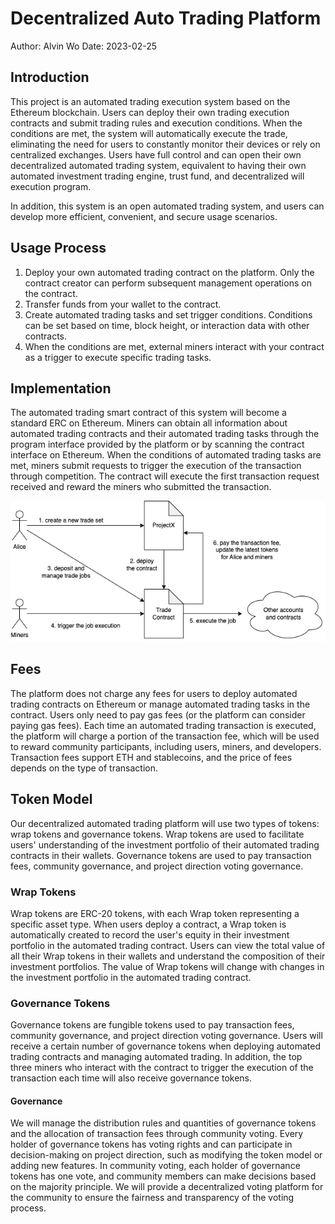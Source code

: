# Decentralized Auto Trading Platform

Author: Alvin Wo
Date: 2023-02-25

## Introduction

This project is an automated trading execution system based on the Ethereum blockchain. Users can deploy their own trading execution contracts and submit trading rules and execution conditions. When the conditions are met, the system will automatically execute the trade, eliminating the need for users to constantly monitor their devices or rely on centralized exchanges. Users have full control and can open their own decentralized automated trading system, equivalent to having their own automated investment trading engine, trust fund, and decentralized will execution program.

In addition, this system is an open automated trading system, and users can develop more efficient, convenient, and secure usage scenarios.

## Usage Process
1. Deploy your own automated trading contract on the platform. Only the contract creator can perform subsequent management operations on the contract.
2. Transfer funds from your wallet to the contract.
3. Create automated trading tasks and set trigger conditions. Conditions can be set based on time, block height, or interaction data with other contracts.
4. When the conditions are met, external miners interact with your contract as a trigger to execute specific trading tasks.

## Implementation
The automated trading smart contract of this system will become a standard ERC on Ethereum. Miners can obtain all information about automated trading contracts and their automated trading tasks through the program interface provided by the platform or by scanning the contract interface on Ethereum. When the conditions of automated trading tasks are met, miners submit requests to trigger the execution of the transaction through competition. The contract will execute the first transaction request received and reward the miners who submitted the transaction.

![image](images/projectx.drawio.png)

## Fees
The platform does not charge any fees for users to deploy automated trading contracts on Ethereum or manage automated trading tasks in the contract. Users only need to pay gas fees (or the platform can consider paying gas fees). Each time an automated trading transaction is executed, the platform will charge a portion of the transaction fee, which will be used to reward community participants, including users, miners, and developers. Transaction fees support ETH and stablecoins, and the price of fees depends on the type of transaction.

## Token Model
Our decentralized automated trading platform will use two types of tokens: wrap tokens and governance tokens. Wrap tokens are used to facilitate users' understanding of the investment portfolio of their automated trading contracts in their wallets. Governance tokens are used to pay transaction fees, community governance, and project direction voting governance.

### Wrap Tokens
Wrap tokens are ERC-20 tokens, with each Wrap token representing a specific asset type. When users deploy a contract, a Wrap token is automatically created to record the user's equity in their investment portfolio in the automated trading contract. Users can view the total value of all their Wrap tokens in their wallets and understand the composition of their investment portfolios. The value of Wrap tokens will change with changes in the investment portfolio in the automated trading contract.

### Governance Tokens
Governance tokens are fungible tokens used to pay transaction fees, community governance, and project direction voting governance. Users will receive a certain number of governance tokens when deploying automated trading contracts and managing automated trading. In addition, the top three miners who interact with the contract to trigger the execution of the transaction each time will also receive governance tokens.

#### Governance
We will manage the distribution rules and quantities of governance tokens and the allocation of transaction fees through community voting. Every holder of governance tokens has voting rights and can participate in decision-making on project direction, such as modifying the token model or adding new features. In community voting, each holder of governance tokens has one vote, and community members can make decisions based on the majority principle. We will provide a decentralized voting platform for the community to ensure the fairness and transparency of the voting process.



